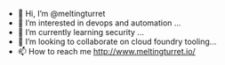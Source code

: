 - 👋 Hi, I’m @meltingturret
- 👀 I’m interested in devops and automation ...
- 🌱 I’m currently learning security ...
- 💞️ I’m looking to collaborate on cloud foundry tooling...
- 📫 How to reach me http://www.meltingturret.io/

<!---
meltingturret/meltingturret is a ✨ special ✨ repository because its `README.md` (this file) appears on your GitHub profile.
You can click the Preview link to take a look at your changes.
--->
